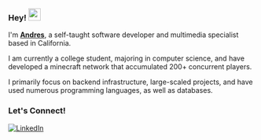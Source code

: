 ### Hey!  <img src="https://emojis.slackmojis.com/emojis/images/1536351075/4594/blob-wave.gif" width="25"/>

I'm [**Andres**](https://aalvarez.cc), a self-taught software developer and multimedia specialist based in California.

I am currently a college student, majoring in computer science, and have developed a minecraft network that accumulated 200+ concurrent players.

I primarily focus on backend infrastructure, large-scaled projects, and have used numerous programming languages, as well as databases.

### Let's Connect!

[<img alt="LinkedIn" src="https://img.shields.io/badge/LinkedIn-%230E76A8.svg?&style=for-the-badge&logo=LinkedIn&logoColor=white" />](https://linkedin.com/in/aalvarezm)
